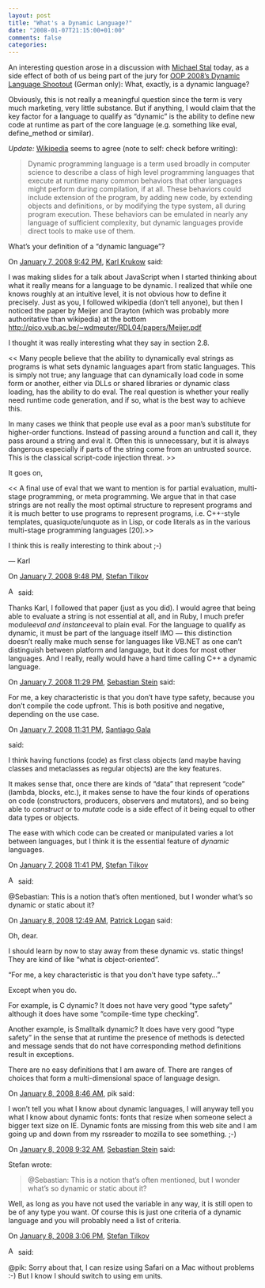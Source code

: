 ```yaml
---
layout: post
title: "What's a Dynamic Language?"
date: "2008-01-07T21:15:00+01:00"
comments: false
categories: 
---
```


<p>An interesting question arose in a discussion with <a href="http://www.stal.de/">Michael Stal</a> today, as a side effect of both of us being part of the jury for <a href="http://www.sigs-datacom.de/sd/kongresse/oop_2008/index.php?cat=dls_competition">OOP 2008&#8217;s Dynamic Language Shootout</a> (German only): What, exactly, is a dynamic language?</p>

<p>Obviously, this is not really a meaningful question since the term is very much marketing, very little substance. But if anything, I would claim that the key factor for a language to qualify as &#8220;dynamic&#8221; is the ability to define new code at runtime as part of the core language (e.g. something like eval, define_method or similar).</p>

<p><em>Update:</em> <a href="http://en.wikipedia.org/wiki/Dynamic_programming_language">Wikipedia</a> seems to agree (note to self: check before writing):</p>

<blockquote>
<p>Dynamic programming language is a term used broadly in computer science to describe a class of high level programming languages that execute at runtime many common behaviors that other languages might perform during compilation, if at all. These behaviors could include extension of the program, by adding new code, by extending objects and definitions, or by modifying the type system, all during program execution. These behaviors can be emulated in nearly any language of sufficient complexity, but dynamic languages provide direct tools to make use of them.</p>
</blockquote>

<p>What&#8217;s your definition of a &#8220;dynamic language&#8221;?</p>

<section class="comments">



<div class="comment" id="comment-1573">
On <a href="#comment-1573" title="Permalink to this comment">January  7, 2008  9:42 PM</a>, <a href="http://www.brics.dk/~krukow" title="http://www.brics.dk/~krukow" rel="nofollow">Karl Krukow</a>
said:
<p>I was making slides for a talk about JavaScript when I started thinking about what it really means for a language to be dynamic. I realized that while one knows roughly at an intuitive level, it is not obvious how to define it precisely. Just as you, I followed wikipedia (don&#8217;t tell anyone), but then I noticed the paper by Meijer and Drayton (which was probably more authoritative than wikipedia) at the bottom <a href="http://pico.vub.ac.be/~wdmeuter/RDL04/papers/Meijer.pdf" rel="nofollow">http://pico.vub.ac.be/~wdmeuter/RDL04/papers/Meijer.pdf</a></p>

<p>I thought it was really interesting what they say in section 2.8.</p>

<p>&lt;&lt; Many people believe that the ability to dynamically eval strings
as programs is what sets dynamic languages apart from static
languages. This is simply not true; any language that can dynamically
load code in some form or another, either via DLLs
or shared libraries or dynamic class loading, has the ability to
do eval. The real question is whether your really need runtime
code generation, and if so, what is the best way to achieve this.</p>

<p>In many cases we think that people use eval as a poor man’s
substitute for higher-order functions. Instead of passing around
a function and call it, they pass around a string and eval it.
Often this is unnecessary, but it is always dangerous especially
if parts of the string come from an untrusted source. This is
the classical script-code injection threat. >></p>

<p>It goes on, </p>

<p>&lt;&lt; A final use of eval that we want to mention is for partial evaluation,
multi-stage programming, or meta programming. We
argue that in that case strings are not really the most optimal
structure to represent programs and it is much better to
use programs to represent programs, i.e. C++-style templates,
quasiquote/unquote as in Lisp, or code literals as in the various
multi-stage programming languages [20].>></p>

<p>I think this is really interesting to think about ;-)</p>

<p>&#8212; Karl</p>


<div class="comment" id="comment-1574">
On <a href="#comment-1574" title="Permalink to this comment">January  7, 2008  9:48 PM</a>, <a href="/blog/st/">Stefan Tilkov</a>

<a href="/blog/st/" class="commenter-profile"><img src="/mt4/mt-static/images/comment/mt_logo.png" height="16" alt="Author Profile Page" width="16" /></a>
said:
<p>Thanks Karl, I followed that paper (just as you did). I would agree that being able to evaluate a string is not essential at all, and in Ruby, I much prefer module<em>eval and instance</em>eval to plain eval. For the language to qualify as dynamic, it must be part of the language itself IMO &#8212; this distinction doesn&#8217;t really make much sense for languages like VB.NET as one can&#8217;t distinguish between platform and language, but it does for most other languages. And I really, really would have a hard time calling C++ a dynamic language.</p>


<div class="comment" id="comment-1575">
On <a href="#comment-1575" title="Permalink to this comment">January  7, 2008 11:29 PM</a>, <a href="http://sebstein.hpfsc.de/" title="http://sebstein.hpfsc.de/" rel="nofollow">Sebastian Stein</a>
said:
<p>For me, a key characteristic is that you don&#8217;t have type safety, because you don&#8217;t compile the code upfront. This is both positive and negative, depending on the use case.</p>


<div class="comment" id="comment-1576">
On <a href="#comment-1576" title="Permalink to this comment">January  7, 2008 11:31 PM</a>, <a href="http://memojo.com/~sgala/blog/index.html" title="http://memojo.com/~sgala/blog/index.html" rel="nofollow">Santiago Gala</a>

<a href="http://memojo.com/~sgala/blog/index.html" class="commenter-profile"></a>
said:
<p>I think having functions (code) as first class objects (and maybe having classes and metaclasses as regular objects) are the key features.</p>

<p>It makes sense that, once there are kinds of &#8220;data&#8221; that represent &#8220;code&#8221; (lambda, blocks, etc.), it makes sense to have  the four kinds of operations on code (constructors, producers, observers and mutators), and so being able to <em>construct</em> or to <em>mutate</em> code is a side effect of it being equal to other data types or objects.</p>

<p>The ease with which code can be created or manipulated varies a lot between languages, but I think it is the essential feature of <em>dynamic</em> languages.</p>


<div class="comment" id="comment-1577">
On <a href="#comment-1577" title="Permalink to this comment">January  7, 2008 11:41 PM</a>, <a href="/blog/st/">Stefan Tilkov</a>

<a href="/blog/st/" class="commenter-profile"><img src="/mt4/mt-static/images/comment/mt_logo.png" height="16" alt="Author Profile Page" width="16" /></a>
said:
<p>@Sebastian: This is a notion that&#8217;s often mentioned, but I wonder what&#8217;s so dynamic or static about it?</p>


<div class="comment" id="comment-1578">
On <a href="#comment-1578" title="Permalink to this comment">January  8, 2008 12:49 AM</a>, <a href="http://patricklogan.blogspot.com" title="http://patricklogan.blogspot.com" rel="nofollow">Patrick Logan</a>
said:
<p>Oh, dear.</p>

<p>I should learn by now to stay away from these dynamic vs. static things! They are kind of like &#8220;what is object-oriented&#8221;.</p>

<p>&#8220;For me, a key characteristic is that you don’t have type safety&#8230;&#8221;</p>

<p>Except when you do. </p>

<p>For example, is C dynamic? It does not have very good &#8220;type safety&#8221; although it does have some &#8220;compile-time type checking&#8221;.</p>

<p>Another example, is Smalltalk dynamic? It does have very good &#8220;type safety&#8221; in the sense that at runtime the presence of methods is detected and message sends that do not have corresponding method definitions result in exceptions.</p>

<p>There are no easy definitions that I am aware of. There are ranges of choices that form a multi-dimensional space of language design.</p>


<div class="comment" id="comment-1579">
On <a href="#comment-1579" title="Permalink to this comment">January  8, 2008  8:46 AM</a>, pik
said:
<p>I won&#8217;t tell you what I know about dynamic languages, I will anyway tell you what I know about dynamic fonts: fonts that resize when someone select a bigger text size on IE. Dynamic fonts are missing from this web site and I am going up and down from my rssreader to mozilla to see something. ;-)</p>


<div class="comment" id="comment-1580">
On <a href="#comment-1580" title="Permalink to this comment">January  8, 2008  9:32 AM</a>, <a href="http://sebstein.hpfsc.de/" title="http://sebstein.hpfsc.de/" rel="nofollow">Sebastian Stein</a>
said:
<p>Stefan wrote:</p>

<blockquote>
<p>@Sebastian: This is a notion that’s often mentioned, but I
wonder what’s so dynamic or static about it?</p>
</blockquote>

<p>Well, as long as you have not used the variable in any way, it is still open to be of any type you want. Of course this is just one criteria of a dynamic language and you will probably need a list of criteria. </p>


<div class="comment" id="comment-1581">
On <a href="#comment-1581" title="Permalink to this comment">January  8, 2008  3:06 PM</a>, <a href="/blog/st/">Stefan Tilkov</a>

<a href="/blog/st/" class="commenter-profile"><img src="/mt4/mt-static/images/comment/mt_logo.png" height="16" alt="Author Profile Page" width="16" /></a>
said:
<p>@pik: Sorry about that, I can resize using Safari on a Mac without problems :-) But I know I should switch to using em units.</p>


</section>

